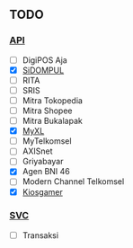 ## TODO

### [API]()

-   [ ] DigiPOS Aja
-   [x] [SiDOMPUL](https://github.com/ndiing/api-gateway/blob/master/src/main/api/sidompul/v1/README.md)
-   [ ] RITA
-   [ ] SRIS
-   [ ] Mitra Tokopedia
-   [ ] Mitra Shopee
-   [ ] Mitra Bukalapak
-   [x] [MyXL](https://github.com/ndiing/api-gateway/blob/master/src/main/api/myxl/v1/README.md)
-   [ ] MyTelkomsel
-   [ ] AXISnet
-   [ ] Griyabayar
-   [x] Agen BNI 46
-   [ ] Modern Channel Telkomsel
-   [x] [Kiosgamer](https://github.com/ndiing/api-gateway/blob/master/src/main/api/kiosgamer/v1/README.md)

### [SVC]()

-   [ ] Transaksi

